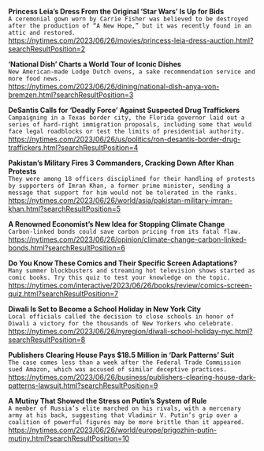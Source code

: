 **Princess Leia’s Dress From the Original ‘Star Wars’ Is Up for Bids**\
`A ceremonial gown worn by Carrie Fisher was believed to be destroyed after the production of “A New Hope,” but it was recently found in an attic and restored.`\
https://nytimes.com/2023/06/26/movies/princess-leia-dress-auction.html?searchResultPosition=2

**‘National Dish’ Charts a World Tour of Iconic Dishes**\
`New American-made Lodge Dutch ovens, a sake recommendation service and more food news.`\
https://nytimes.com/2023/06/26/dining/national-dish-anya-von-bremzen.html?searchResultPosition=3

**DeSantis Calls for ‘Deadly Force’ Against Suspected Drug Traffickers**\
`Campaigning in a Texas border city, the Florida governor laid out a series of hard-right immigration proposals, including some that would face legal roadblocks or test the limits of presidential authority.`\
https://nytimes.com/2023/06/26/us/politics/ron-desantis-border-drug-traffickers.html?searchResultPosition=4

**Pakistan’s Military Fires 3 Commanders, Cracking Down After Khan Protests**\
`They were among 18 officers disciplined for their handling of protests by supporters of Imran Khan, a former prime minister, sending a message that support for him would not be tolerated in the ranks.`\
https://nytimes.com/2023/06/26/world/asia/pakistan-military-imran-khan.html?searchResultPosition=5

**A Renowned Economist’s New Idea for Stopping Climate Change**\
`Carbon-linked bonds could save carbon pricing from its fatal flaw.`\
https://nytimes.com/2023/06/26/opinion/climate-change-carbon-linked-bonds.html?searchResultPosition=6

**Do You Know These Comics and Their Specific Screen Adaptations?**\
`Many summer blockbusters and streaming hot television shows started as comic books. Try this quiz to test your knowledge on the topic.`\
https://nytimes.com/interactive/2023/06/26/books/review/comics-screen-quiz.html?searchResultPosition=7

**Diwali Is Set to Become a School Holiday in New York City**\
`Local officials called the decision to close schools in honor of Diwali a victory for the thousands of New Yorkers who celebrate.`\
https://nytimes.com/2023/06/26/nyregion/diwali-school-holiday-nyc.html?searchResultPosition=8

**Publishers Clearing House Pays $18.5 Million in ‘Dark Patterns’ Suit**\
`The case comes less than a week after the Federal Trade Commission sued Amazon, which was accused of similar deceptive practices.`\
https://nytimes.com/2023/06/26/business/publishers-clearing-house-dark-patterns-lawsuit.html?searchResultPosition=9

**A Mutiny That Showed the Stress on Putin’s System of Rule**\
`A member of Russia’s elite marched on his rivals, with a mercenary army at his back, suggesting that Vladimir V. Putin’s grip over a coalition of powerful figures may be more brittle than it appeared.`\
https://nytimes.com/2023/06/26/world/europe/prigozhin-putin-mutiny.html?searchResultPosition=10

